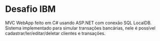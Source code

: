 # Desafio IBM
MVC WebApp feito em C# usando ASP.NET com conexão SQL LocalDB. Sistema implementado para simular transações bancárias, nele é possível cadastrar/ler/editar/deletar clientes e transações.

